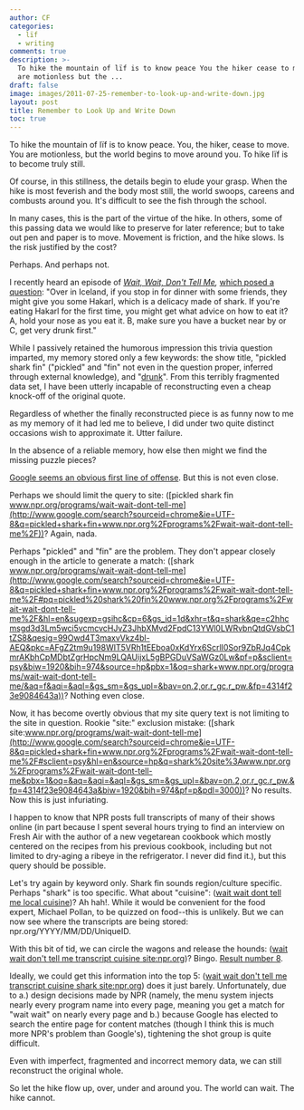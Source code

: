 ```yaml
---
author: CF
categories:
  - lïf
  - writing
comments: true
description: >-
  To hike the mountain of lïf is to know peace You the hiker cease to move You
  are motionless but the ...
draft: false
image: images/2011-07-25-remember-to-look-up-and-write-down.jpg
layout: post
title: Remember to Look Up and Write Down
toc: true
---
```

    
To hike the mountain of lïf is to know peace. You, the hiker, cease to move. You are motionless, but the world begins to move around you. To hike lïf is to become truly still.    
    
Of course, in this stillness, the details begin to elude your grasp. When the hike is most feverish and the body most still, the world swoops, careens and combusts around you. It's difficult to see the fish through the school.    
    
In many cases, this is the part of the virtue of the hike. In others, some of this passing data we would like to preserve for later reference; but to take out pen and paper is to move. Movement is friction, and the hike slows. Is the risk justified by the cost?    
    
Perhaps. And perhaps not.    
    
I recently heard an episode of *[Wait, Wait, Don't Tell Me](http://www.npr.org/programs/wait-wait-dont-tell-me/),* [which posed a question](http://www.npr.org/2011/05/28/136716752/chef-bob-waggoner-plays-not-my-job): "Over in Iceland, if you stop in for dinner with some friends, they might give you some Hakarl, which is a delicacy made of shark. If you're eating Hakarl for the first time, you might get what advice on how to eat it? A, hold your nose as you eat it. B, make sure you have a bucket near by or C, get very drunk first."    
    
While I passively retained the humorous impression this trivia question imparted, my memory stored only a few keywords: the show title, "pickled shark fin" ("pickled" and "fin" not even in the question proper, inferred through external knowledge), and "[drunk](http://shirt.woot.com/Shirts/the-binge)". From this terribly fragmented data set, I have been utterly incapable of reconstructing even a cheap knock-off of the original quote.    
    
Regardless of whether the finally reconstructed piece is as funny now to me as my memory of it had led me to believe, I did under two quite distinct occasions wish to approximate it. Utter failure.    
    
In the absence of a reliable memory, how else then might we find the missing puzzle pieces?    
    
[Google seems an obvious first line of offense](http://www.google.com/search?sourceid=chrome&ie=UTF-8&q=wait+wait+don't+tell+me+pickled+shark+fin). But this is not even close.    
    
Perhaps we should limit the query to site: ([pickled shark fin www.npr.org/programs/wait-wait-dont-tell-me](http://www.google.com/search?sourceid=chrome&ie=UTF-8&q=pickled+shark+fin+www.npr.org%2Fprograms%2Fwait-wait-dont-tell-me%2F))? Again, nada.    
    
Perhaps "pickled" and "fin" are the problem. They don't appear closely enough in the article to generate a match: ([shark www.npr.org/programs/wait-wait-dont-tell-me](http://www.google.com/search?sourceid=chrome&ie=UTF-8&q=pickled+shark+fin+www.npr.org%2Fprograms%2Fwait-wait-dont-tell-me%2F#pq=pickled%20shark%20fin%20www.npr.org%2Fprograms%2Fwait-wait-dont-tell-me%2F&hl=en&sugexp=gsihc&cp=6&gs_id=1d&xhr=t&q=shark&qe=c2hhcmsgd3d3Lm5wci5vcmcvcHJvZ3JhbXMvd2FpdC13YWl0LWRvbnQtdGVsbC1tZS8&qesig=99Owd4T3maxvVkz4bl-AEQ&pkc=AFgZ2tm9u198WIT5VRh1tEEboa0xKdYrx6ScrlI0Sor9ZbRJq4CpkmrAKbhCpMDbtZgrHpcNm9LQAUijxL5gBPGDuVSaWGz0Lw&pf=p&sclient=psy&biw=1920&bih=974&source=hp&pbx=1&oq=shark+www.npr.org/programs/wait-wait-dont-tell-me/&aq=f&aqi=&aql=&gs_sm=&gs_upl=&bav=on.2,or.r_gc.r_pw.&fp=4314f23e9084643a))? Nothing even close.    
    
Now, it has become overtly obvious that my site query text is not limiting to the site in question. Rookie "site:" exclusion mistake: ([shark site:www.npr.org/programs/wait-wait-dont-tell-me](http://www.google.com/search?sourceid=chrome&ie=UTF-8&q=pickled+shark+fin+www.npr.org%2Fprograms%2Fwait-wait-dont-tell-me%2F#sclient=psy&hl=en&source=hp&q=shark%20site%3Awww.npr.org%2Fprograms%2Fwait-wait-dont-tell-me&pbx=1&oq=&aq=&aqi=&aql=&gs_sm=&gs_upl=&bav=on.2,or.r_gc.r_pw.&fp=4314f23e9084643a&biw=1920&bih=974&pf=p&pdl=3000))? No results. Now this is just infuriating.    
    
I happen to know that NPR posts full transcripts of many of their shows online (in part because I spent several hours trying to find an interview on Fresh Air with the author of a new vegetarean cookbook which mostly centered on the recipes from his previous cookbook, including but not limited to dry-aging a ribeye in the refrigerator. I never did find it.), but this query should be possible.    
    
Let's try again by keyword only. Shark fin sounds region/culture specific. Perhaps "shark" is too specific. What about "cuisine": ([wait wait dont tell me local cuisine](http://www.google.com/search?sourceid=chrome&ie=UTF-8&q=pickled+shark+fin+www.npr.org%2Fprograms%2Fwait-wait-dont-tell-me%2F#pq=pickled%20shark%20wait%20wait%20dont%20tell%20me&hl=en&sugexp=gsihc&cp=33&gs_id=1g&xhr=t&q=wait+wait+dont+tell+me+local+cuisine&qe=d2FpdCB3YWl0IGRvbnQgdGVsbCBtZSBsb2NhbCBjdWlz&qesig=2U6afq6o75T_9Nr4FK6u6Q&pkc=AFgZ2tnXLaHky1LJ9yMrW36JzjRcR7WdUbNzYBr62WyttheuHfKry7cq2hYucR9UWFNTRQvE8lb0aB6eEE271p8CFu0wDAdu8Q&pf=p&sclient=psy&biw=1920&bih=974&source=hp&pbx=1&oq=wait+wait+dont+tell+me+local+cuis&aq=0n&aqi=q-n1&aql=f&gs_sm=&gs_upl=&bav=on.2,or.r_gc.r_pw.&fp=4314f23e9084643a))? Ah hah!. While it would be convenient for the food expert, Michael Pollan, to be quizzed on food--this is unlikely. But we can now see where the transcripts are being stored: npr.org/YYYY/MM/DD/UniqueID.    
    
With this bit of tid, we can circle the wagons and release the hounds: ([wait wait don't tell me transcript cuisine site:npr.org](http://www.google.com/search?q=wait+wait+don%27t+tell+me+transcript+cuisine+site:www.npr.org&hl=en#sclient=psy&hl=en&source=hp&q=wait+wait+don't+tell+me+transcript+cuisine+site:npr.org&pbx=1&oq=wait+wait+don't+tell+me+transcript+cuisine+site:npr.org&aq=f&aqi=&aql=1&gs_sm=e&gs_upl=16866l17378l0l18705l4l4l0l0l0l3l834l2844l5-2.2l4&bav=on.2,or.r_gc.r_pw.&fp=4314f23e9084643a&biw=1920&bih=974))? Bingo. [Result number 8](http://www.google.com/url?sa=t&source=web&cd=8&ved=0CEkQFjAH&url=http%3A%2F%2Fwww.npr.org%2F2011%2F05%2F28%2F136716752%2Fchef-bob-waggoner-plays-not-my-job&ei=ri0uTu2SA43OsgaylaDuDw&usg=AFQjCNGrhotrdcQTVpTxaZTv2DMOAJIEAw&sig2=52KWZNKDekgnKKB4PYYRuw).    
    
Ideally, we could get this information into the top 5: ([wait wait don't tell me transcript cuisine shark site:npr.org](http://www.google.com/search?q=wait+wait+don%27t+tell+me+transcript+cuisine+site:www.npr.org&hl=en#sclient=psy&hl=en&source=hp&q=wait+wait+don't+tell+me+transcript+cuisine+shark+site:npr.org&pbx=1&oq=wait+wait+don't+tell+me+transcript+cuisine+shark+site:npr.org&aq=f&aqi=&aql=1&gs_sm=e&gs_upl=98204l99164l1l99530l6l4l0l0l0l1l788l788l6-1l1&bav=on.2,or.r_gc.r_pw.&fp=4314f23e9084643a&biw=1920&bih=974)) does it just barely. Unfortunately, due to a.) design decisions made by NPR (namely, the menu system injects nearly every program name into every page, meaning you get a match for "wait wait" on nearly every page and b.) because Google has elected to search the entire page for content matches (though I think this is much more NPR's problem than Google's), tightening the shot group is quite difficult.    
    
Even with imperfect, fragmented and incorrect memory data, we can still reconstruct the original whole.    
    
So let the hike flow up, over, under and around you. The world can wait. The hike cannot.    
